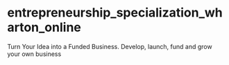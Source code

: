 # entrepreneurship_specialization_wharton_online
Turn Your Idea into a Funded Business. Develop, launch, fund and grow your own business
